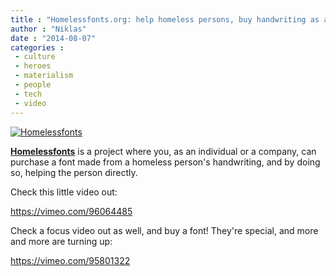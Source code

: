 ```yaml
---
title : "Homelessfonts.org: help homeless persons, buy handwriting as a font"
author : "Niklas"
date : "2014-08-07"
categories : 
 - culture
 - heroes
 - materialism
 - people
 - tech
 - video
---
```


[![Homelessfonts](https://niklasblog.com/wp-content/2014-08-07_0853.png)](https://niklasblog.com/wp-content/2014-08-07_0853.png)

**[Homelessfonts](http://homelessfonts.org)** is a project where you, as an individual or a company, can purchase a font made from a homeless person's handwriting, and by doing so, helping the person directly.

Check this little video out:

https://vimeo.com/96064485

Check a focus video out as well, and buy a font! They're special, and more and more are turning up:

https://vimeo.com/95801322

